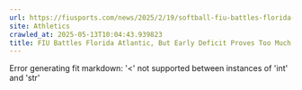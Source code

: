 ```yaml
---
url: https://fiusports.com/news/2025/2/19/softball-fiu-battles-florida-atlantic-but-early-deficit-proves-too-much-to-overcome.aspx
site: Athletics
crawled_at: 2025-05-13T10:04:43.939823
title: FIU Battles Florida Atlantic, But Early Deficit Proves Too Much To Overcome - FIU Athletics
---
```


Error generating fit markdown: '<' not supported between instances of 'int' and 'str'